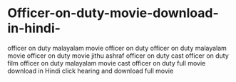 # Officer-on-duty-movie-download-in-hindi-
officer on duty malayalam movie officer on duty officer on duty malayalam movie officer on duty movie jithu ashraf officer on duty cast officer on duty film officer on duty malayalam movie cast officer on duty full movie download in Hindi click hearing and download full movie 
